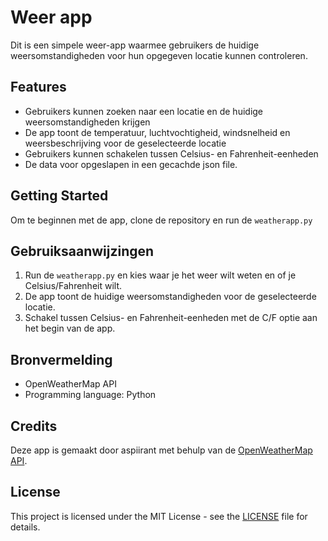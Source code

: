 # Weer app

Dit is een simpele weer-app waarmee gebruikers de huidige weersomstandigheden voor hun opgegeven locatie kunnen controleren.

## Features

- Gebruikers kunnen zoeken naar een locatie en de huidige weersomstandigheden krijgen
- De app toont de temperatuur, luchtvochtigheid, windsnelheid en weersbeschrijving voor de geselecteerde locatie
- Gebruikers kunnen schakelen tussen Celsius- en Fahrenheit-eenheden
- De data voor opgeslapen in een gecachde json file.

## Getting Started

Om te beginnen met de app, clone de repository en run de `weatherapp.py`

## Gebruiksaanwijzingen

1. Run de `weatherapp.py` en kies waar je het weer wilt weten en of je Celsius/Fahrenheit wilt.
2. De app toont de huidige weersomstandigheden voor de geselecteerde locatie.
3. Schakel tussen Celsius- en Fahrenheit-eenheden met de C/F optie aan het begin van de app.

## Bronvermelding

- OpenWeatherMap API
- Programming language: Python

## Credits

Deze app is gemaakt door aspiirant met behulp van de [OpenWeatherMap API](https://openweathermap.org/api).

## License

This project is licensed under the MIT License - see the [LICENSE](LICENSE) file for details.
